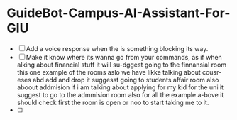 # GuideBot-Campus-AI-Assistant-For-GIU

* [ ] Add a voice response when the is something blocking its way.
* [ ] Make it know where its wanna go from your commands,  as if when alking about  financial stuff it will su-dggest going to the finnansial room this one example of the rooms aslo we have likke talking about cousr-eses abd add and drop it suggesst going to students affair room also aboout addmision if i am talking about  applying for my kid for the uni it suggest to go to the admmision room also for all the example a-bove it should check first the room is open or noo to start taking me to it.
* [ ]
